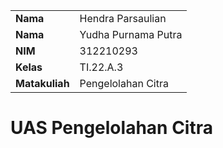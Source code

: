 |  | |
| ----------- | ----------- |
| <b> Nama     | Hendra Parsaulian       |
| <b> Nama     | Yudha Purnama Putra       |
| <b> NIM     | 312210293       |
| <b> Kelas   | TI.22.A.3        |
| <b> Matakuliah   | Pengelolahan Citra       |
# UAS Pengelolahan Citra